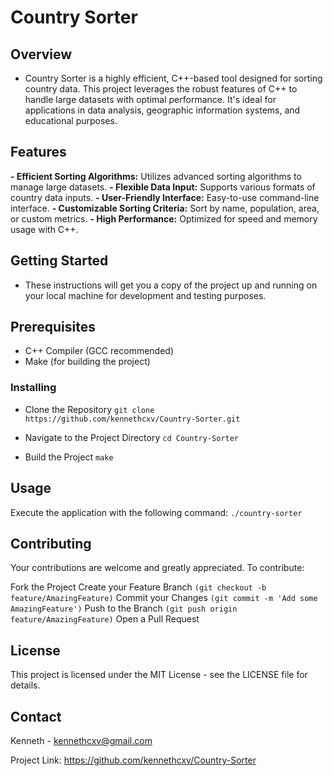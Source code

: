 # Country Sorter
## Overview
- Country Sorter is a highly efficient, C++-based tool designed for sorting country data. This project leverages the robust features of C++ to handle large datasets with optimal performance. It's ideal for applications in data analysis, geographic information systems, and educational purposes.

## Features
**- Efficient Sorting Algorithms:** Utilizes advanced sorting algorithms to manage large datasets.
**- Flexible Data Input:** Supports various formats of country data inputs.
**- User-Friendly Interface:** Easy-to-use command-line interface.
**- Customizable Sorting Criteria:** Sort by name, population, area, or custom metrics.
**- High Performance:** Optimized for speed and memory usage with C++.

## Getting Started
- These instructions will get you a copy of the project up and running on your local machine for development and testing purposes.

## Prerequisites
- C++ Compiler (GCC recommended)
- Make (for building the project)

### Installing
- Clone the Repository
  ```git clone https://github.com/kennethcxv/Country-Sorter.git```

- Navigate to the Project Directory
  ``cd Country-Sorter``

- Build the Project
  ```make```

## Usage
Execute the application with the following command:
  ```./country-sorter```

## Contributing
Your contributions are welcome and greatly appreciated. To contribute:

Fork the Project
Create your Feature Branch ```(git checkout -b feature/AmazingFeature)```
Commit your Changes ```(git commit -m 'Add some AmazingFeature')```
Push to the Branch ```(git push origin feature/AmazingFeature)```
Open a Pull Request

## License
This project is licensed under the MIT License - see the LICENSE file for details.

## Contact
Kenneth - kennethcxv@gmail.com

Project Link: https://github.com/kennethcxv/Country-Sorter
